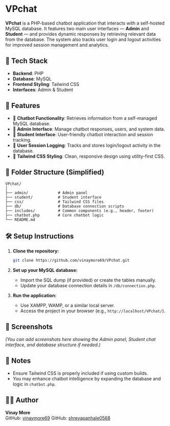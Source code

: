 # VPchat

**VPchat** is a PHP-based chatbot application that interacts with a self-hosted MySQL database. It features two main user interfaces — **Admin** and **Student** — and provides dynamic responses by retrieving relevant data from the database. The system also tracks user login and logout activities for improved session management and analytics.

## 🔧 Tech Stack

- **Backend**: PHP  
- **Database**: MySQL  
- **Frontend Styling**: Tailwind CSS  
- **Interfaces**: Admin & Student

## 📌 Features

- 🔹 **Chatbot Functionality**: Retrieves information from a self-managed MySQL database.
- 🔹 **Admin Interface**: Manage chatbot responses, users, and system data.
- 🔹 **Student Interface**: User-friendly chatbot interaction and session tracking.
- 🔹 **User Session Logging**: Tracks and stores login/logout activity in the database.
- 🔹 **Tailwind CSS Styling**: Clean, responsive design using utility-first CSS.

## 📂 Folder Structure (Simplified)

```
VPchat/
│
├── admin/             # Admin panel
├── student/           # Student interface
├── css/               # Tailwind CSS files
├── db/                # Database connection scripts
├── includes/          # Common components (e.g., header, footer)
├── chatbot.php        # Core chatbot logic
└── README.md
```

## 🛠️ Setup Instructions

1. **Clone the repository:**
   ```bash
   git clone https://github.com/vinaymore69/VPchat.git
   ```

2. **Set up your MySQL database:**
   - Import the SQL dump (if provided) or create the tables manually.
   - Update your database connection details in `/db/connection.php`.

3. **Run the application:**
   - Use XAMPP, WAMP, or a similar local server.
   - Access the project in your browser (e.g., `http://localhost/VPchat/`).

## 📸 Screenshots

*(You can add screenshots here showing the Admin panel, Student chat interface, and database structure if needed.)*

## 📌 Notes

- Ensure Tailwind CSS is properly included if using custom builds.
- You may enhance chatbot intelligence by expanding the database and logic in `chatbot.php`.

## 👨‍💻 Author

**Vinay More**  
GitHub: [vinaymore69](https://github.com/vinaymore69)
GitHub: [shreyapanhale0568](https://github/shreyapanhale0568)
